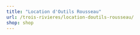 ```yaml
---
title: "Location d'Outils Rousseau"
url: /trois-rivieres/location-doutils-rousseau/
shop: shop
---
```

